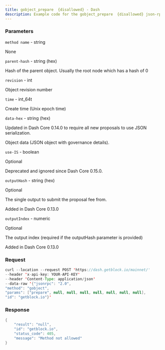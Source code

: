 ```yaml
---
title: gobject_prepare  {disallowed} - Dash
description: Example code for the gobject_prepare  {disallowed} json-rpc method. Сomplete guide on how to use gobject_prepare  {disallowed} json-rpc in GetBlock.io Web3 documentation.
---
```


### Parameters


`method name` - string

None

`parent-hash` - string (hex)

Hash of the parent object. Usually the root node which has a hash of 0

`revision` - int

Object revision number

`time` - int_64t

Create time (Unix epoch time)

`data-hex` - string (hex)

Updated in Dash Core 0.14.0 to require all new proposals to use JSON
serialization.

Object data (JSON object with governance details).

`use-IS` - boolean

Optional

Deprecated and ignored since Dash Core 0.15.0.

`outputHash` - string (hex)

Optional

The single output to submit the proposal fee from.

Added in Dash Core 0.13.0

`outputIndex` - numeric

Optional

The output index (required if the outputHash parameter is provided)

Added in Dash Core 0.13.0

### Request

``` java
curl --location --request POST 'https://dash.getblock.io/mainnet/' 
--header 'x-api-key: YOUR-API-KEY' 
--header 'Content-Type: application/json' 
--data-raw '{"jsonrpc": "2.0",
"method": "gobject",
"params": ["prepare", null, null, null, null, null, null, null],
"id": "getblock.io"}'
```

###  Response

``` java
{
    "result": "null",
    "id": "getblock.io",
    "status_code": 405,
    "message": "Method not allowed"
}
```

